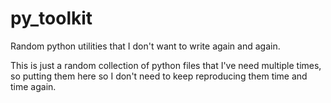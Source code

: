 # py_toolkit
Random python utilities that I don't want to write again and again. 

This is just a random collection of python files that I've need multiple times, so putting them here so I don't need to keep reproducing them time and time again. 

